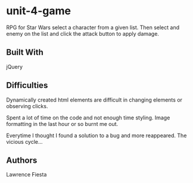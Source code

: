 # unit-4-game

RPG for Star Wars select a character from a given list. Then select and enemy on the list and click the attack button to apply damage.


## Built With

jQuery

## Difficulties

Dynamically created html elements are difficult in changing elements or observing clicks.

Spent a lot of time on the code and not enough time styling. Image formatting in the last hour or so burnt me out. 

Everytime I thought I found a solution to a bug and more reappeared. The vicious cycle...


## Authors

Lawrence Fiesta